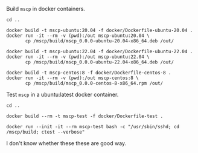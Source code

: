 
Build `mscp` in docker containers.

```console
cd ..

docker build -t mscp-ubuntu:20.04 -f docker/Dockerfile-ubuntu-20.04 .
docker run -it --rm -v (pwd):/out mscp-ubuntu:20.04 \
       cp /mscp/build/mscp_0.0.0-ubuntu-20.04-x86_64.deb /out/

docker build -t mscp-ubuntu:22.04 -f docker/Dockerfile-ubuntu-22.04 .
docker run -it --rm -v (pwd):/out mscp-ubuntu:22.04 \
       cp /mscp/build/mscp_0.0.0-ubuntu-22.04-x86_64.deb /out/

docker build -t mscp-centos:8 -f docker/Dockerfile-centos-8 .
docker run -it --rm -v (pwd):/out mscp-centos:8 \
       cp /mscp/build/mscp_0.0.0-centos-8-x86_64.rpm /out/
```


Test `mscp` in a ubuntu:latest docker container.

```console
cd ..

docker build --rm -t mscp-test -f docker/Dockerfile-test .

docker run --init -it --rm mscp-test bash -c "/usr/sbin/sshd; cd /mscp/build; ctest --verbose"
```

I don't know whether these these are good way.